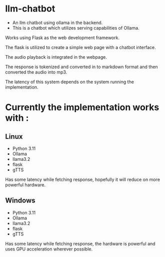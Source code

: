 # llm-chatbot
* An llm chatbot using ollama in the backend.
* This is a chatbot which utilizes serving capabilities of Ollama.

Works using Flask as the web development framework.

The flask is utilized to create a simple web page with a chatbot interface.

The audio playback is integrated in the webpage.

The response is tokenized and converted in to markdown format and
then converted the audio into mp3.

The latency of this system depends on the system running the implementation.


# Currently the implementation works with :

## Linux

* Python 3.11
* Ollama
* llama3.2
* flask
* gTTS

Has some latency while fetching response, hopefully it will reduce on more powerful hardware.

## Windows

* Python 3.11
* Ollama
* llama3.2
* flask
* gTTS

Has some latency while fetching response, the hardware is powerful and uses GPU acceleration wherever possible.